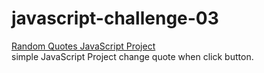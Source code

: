 # javascript-challenge-03
<a href="https://muhammed-safwat.github.io/javascript-challenge-03/">Random Quotes JavaScript Project</a><br>
simple JavaScript Project change quote when click button.
